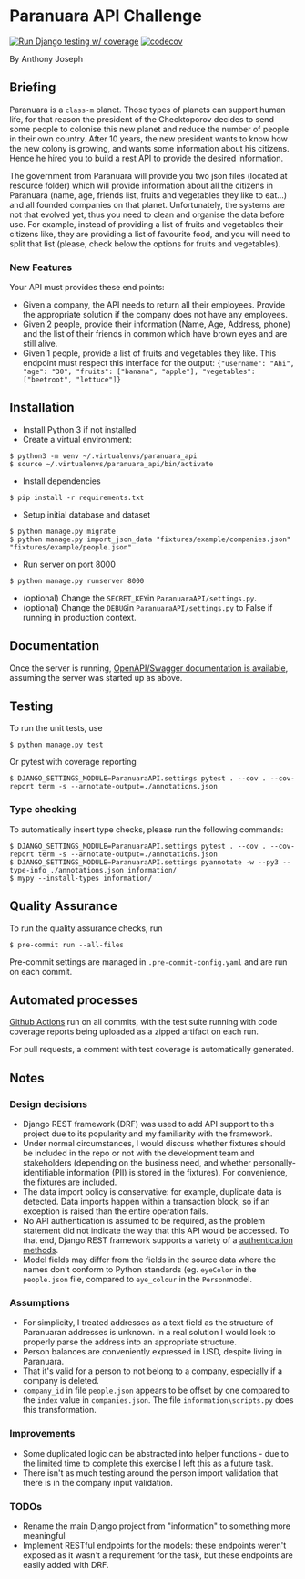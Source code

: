 # Paranuara API Challenge
[![Run Django testing w/ coverage](https://github.com/ajosephau/django_coding_challenge/actions/workflows/django.yml/badge.svg)](https://github.com/ajosephau/django_coding_challenge/actions/workflows/django.yml)
[![codecov](https://codecov.io/gh/ajosephau/django_coding_challenge/branch/master/graph/badge.svg?token=L64OL9ZNK6)](https://codecov.io/gh/ajosephau/django_coding_challenge)

By Anthony Joseph

## Briefing

Paranuara is a `class-m` planet. Those types of planets can support human life, for that reason the president of the Checktoporov decides to send some people to colonise this new planet and
reduce the number of people in their own country. After 10 years, the new president wants to know how the new colony is growing, and wants some information about his citizens. Hence he hired you to build a rest API to provide the desired information.

The government from Paranuara will provide you two json files (located at resource folder) which will provide information about all the citizens in Paranuara (name, age, friends list, fruits and vegetables they like to eat...) and all founded companies on that planet.
Unfortunately, the systems are not that evolved yet, thus you need to clean and organise the data before use.
For example, instead of providing a list of fruits and vegetables their citizens like, they are providing a list of favourite food, and you will need to split that list (please, check below the options for fruits and vegetables).

### New Features
Your API must provides these end points:
- Given a company, the API needs to return all their employees. Provide the appropriate solution if the company does not have any employees.
- Given 2 people, provide their information (Name, Age, Address, phone) and the list of their friends in common which have brown eyes and are still alive.
- Given 1 people, provide a list of fruits and vegetables they like. This endpoint must respect this interface for the output: `{"username": "Ahi", "age": "30", "fruits": ["banana", "apple"], "vegetables": ["beetroot", "lettuce"]}`

## Installation
* Install Python 3 if not installed
* Create a virtual environment:
```console
$ python3 -m venv ~/.virtualenvs/paranuara_api
$ source ~/.virtualenvs/paranuara_api/bin/activate
```
* Install dependencies
```console
$ pip install -r requirements.txt
```
* Setup initial database and dataset
```console
$ python manage.py migrate
$ python manage.py import_json_data "fixtures/example/companies.json" "fixtures/example/people.json"
```
* Run server on port 8000
```console
$ python manage.py runserver 8000
```
* (optional) Change the `SECRET_KEY`in `ParanuaraAPI/settings.py`.
* (optional) Change the `DEBUG`in `ParanuaraAPI/settings.py` to False if running in production context.

## Documentation

Once the server is running, [OpenAPI/Swagger documentation is available](http://127.0.0.1:8000/swagger/), assuming the server was started up as above.

## Testing
 To run the unit tests, use
```console
$ python manage.py test
```

Or pytest with coverage reporting

```console
$ DJANGO_SETTINGS_MODULE=ParanuaraAPI.settings pytest . --cov . --cov-report term -s --annotate-output=./annotations.json
```

### Type checking

To automatically insert type checks, please run the following commands:

```console
$ DJANGO_SETTINGS_MODULE=ParanuaraAPI.settings pytest . --cov . --cov-report term -s --annotate-output=./annotations.json
$ DJANGO_SETTINGS_MODULE=ParanuaraAPI.settings pyannotate -w --py3 --type-info ./annotations.json information/
$ mypy --install-types information/
```

## Quality Assurance
 To run the quality assurance checks, run
```console
$ pre-commit run --all-files
```

Pre-commit settings are managed in `.pre-commit-config.yaml` and are run on each commit.

## Automated processes
 [Github Actions](https://github.com/ajosephau/django-coding-challenge/actions/workflows/django.yml) run on all commits, with the test suite running with code coverage reports being uploaded as a zipped artifact on each run.

 For pull requests, a comment with test coverage is automatically generated.

## Notes
### Design decisions
* Django REST framework (DRF) was used to add API support to this project due to its popularity and my familiarity with the framework.
* Under normal circumstances, I would discuss whether fixtures should be included in the repo or not with the development team and stakeholders (depending on the business need, and whether personally-identifiable information (PII) is stored in the fixtures). For convenience, the fixtures are included.
* The data import policy is conservative: for example, duplicate data is detected. Data imports happen within a transaction block, so if an exception is raised than the entire operation fails.
* No API authentication is assumed to be  required, as the problem statement did not indicate the way that this API would be accessed. To that end, Django REST framework supports a variety of a [authentication methods](https://www.django-rest-framework.org/api-guide/authentication/).
* Model fields may differ from the fields in the source data where the names don't conform to Python standards (eg. ```eyeColor``` in the ```people.json``` file, compared to ```eye_colour``` in the ```Person```model.
### Assumptions
* For simplicity, I treated addresses as a text field as the structure of Paranuaran addresses is unknown. In a real solution I would look to properly parse the address into an appropriate structure.
* Person balances are conveniently expressed in USD, despite living in Paranuara.
* That it's valid for a person to not belong to a company, especially if a company is deleted.
* ```company_id``` in file ```people.json``` appears to be offset by one compared to the ```index``` value in ```companies.json```. The file ```information\scripts.py``` does this transformation.
### Improvements
* Some duplicated logic can be abstracted into helper functions - due to the limited time to complete this exercise I left this as a future task.
* There isn't as much testing around the person import validation that there is in the company input validation.
### TODOs
* Rename the main Django project from "information" to something more meaningful
* Implement RESTful endpoints for the models: these endpoints weren't exposed as it wasn't a requirement for the task, but these endpoints are easily added with DRF.
